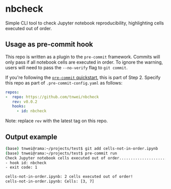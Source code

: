 # nbcheck

Simple CLI tool to check Jupyter notebook reproducibility, highlighting cells executed out of order. 

## Usage as pre-commit hook

This repo is written as a plugin to the `pre-commit` framework. Commits will only pass if all notebook cells are executed in order. To ignore the warning, users will need to pass the `--no-verify` flag to `git commit`.

If you're following the [`pre-commit` quickstart](https://pre-commit.com/#quick-start), this is part of Step 2. Specify this repo as part of `.pre-commit-config.yaml` as follows: 

``` yaml
repos:
-  repo: https://github.com/tnwei/nbcheck
   rev: v0.0.2
   hooks:
     - id: nbcheck
```

Note: replace `rev` with the latest tag on this repo.

## Output example

``` bash
(base) tnwei@rama:~/projects/test$ git add cells-not-in-order.ipynb
(base) tnwei@rama:~/projects/test$ pre-commit run
Check Jupyter notebook cells executed out of order.......................Failed
- hook id: nbcheck
- exit code: 1

cells-not-in-order.ipynb: 2 cells executed out of order!
cells-not-in-order.ipynb: Cells: [3, 7]
```

